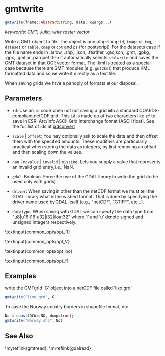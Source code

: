 # gmtwrite

```julia
gmtwrite(fname::AbstractString, data; kwargs...)
```

*keywords: GMT, Julia, write raster vector*

Write a GMT object to file. The object is one of `grd` or `grid`, `image` or `img`,
`dataset` or `table`, `cmap` or `cpt` and `ps` (for postscript).
For the datasets case if the file name ends in .arrow, .shp, .json, .feather, .geojson,
.gmt, .gpkg, .gpx, .gml or .parquet then it automatically selects ``gdalwrite`` and saves the
GMT dataset in that OGR vector format. The .kml is treated as a special case because there are GMT modules
(e.g. `gmt2kml`) that produce KML formatted data and so we write it directly as a text file.

When saving grids we have a panoply of formats at our disposal.

Parameters
----------

- `id`: Use an `id` code when not not saving a grid into a standard COARDS-compliant netCDF grid. This `id`
  is made up of two characters like ``ef`` to save in ESRI Arc/Info ASCII Grid Interchange format (ASCII float).
  See the full list of ids at [grdconvert](https://docs.generic-mapping-tools.org/latest/grdconvert.html#format-identifier)

- `scale` | `offset`: You may optionally ask to scale the data and then offset them with the specified amounts.
  These modifiers are particularly practical when storing the data as integers, by first removing an offset
  and then scaling down the values.

- `nan` | `novalue` | `invalid` | `missing`: Lets you supply a value that represents an invalid grid entry, i.e., NaN.

- `gdal`: Boolean. Force the use of the GDAL library to write the grid (to be used only with grids).

- `driver`: When saving in other than the netCDF format we must tell the GDAL library what is the wished format.
  That is done by specifying the driver name used by GDAL itself (e.g., "netCDF", "GTiFF", etc...).

- `datatype`: When saving with GDAL we can specify the data type from "u8|u16|i16|u32|i32|float32" where ‘i’ and ‘u’ denote
  signed and unsigned integers respectively.

\textinput{common_opts/opt_R}

\textinput{common_opts/opt_V}

\textinput{common_opts/opt_bo}

\textinput{common_opts/opt_f}

Examples
--------

write the GMTgrid 'G' object into a netCDF file called 'lixo.grd'

```julia
gmtwrite("lixo.grd", G)
```

To save the Norway country borders in shapefile format, do:

```julia
No = coast(DCW=:NO, dump=true);
gmtwrite("Norway.shp", No)
```


See Also
--------

\myreflink{gmtread}, \myreflink{gdalread}